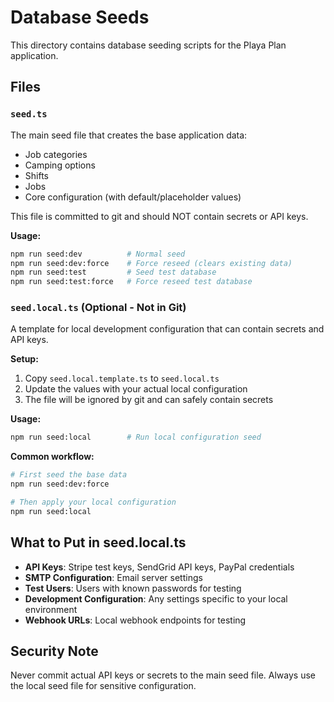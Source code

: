 # Database Seeds

This directory contains database seeding scripts for the Playa Plan application.

## Files

### `seed.ts`
The main seed file that creates the base application data:
- Job categories
- Camping options
- Shifts  
- Jobs
- Core configuration (with default/placeholder values)

This file is committed to git and should NOT contain secrets or API keys.

**Usage:**
```bash
npm run seed:dev          # Normal seed
npm run seed:dev:force    # Force reseed (clears existing data)
npm run seed:test         # Seed test database
npm run seed:test:force   # Force reseed test database
```

### `seed.local.ts` (Optional - Not in Git)
A template for local development configuration that can contain secrets and API keys.

**Setup:**
1. Copy `seed.local.template.ts` to `seed.local.ts`
2. Update the values with your actual local configuration  
3. The file will be ignored by git and can safely contain secrets

**Usage:**
```bash
npm run seed:local        # Run local configuration seed
```

**Common workflow:**
```bash
# First seed the base data
npm run seed:dev:force

# Then apply your local configuration
npm run seed:local
```

## What to Put in seed.local.ts

- **API Keys**: Stripe test keys, SendGrid API keys, PayPal credentials
- **SMTP Configuration**: Email server settings
- **Test Users**: Users with known passwords for testing
- **Development Configuration**: Any settings specific to your local environment
- **Webhook URLs**: Local webhook endpoints for testing

## Security Note

Never commit actual API keys or secrets to the main seed file. Always use the local seed file for sensitive configuration. 